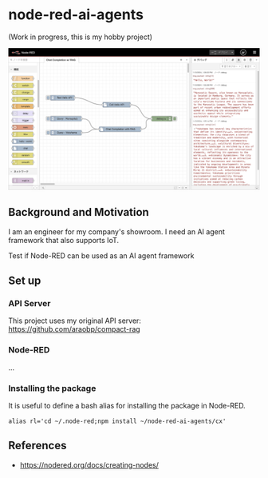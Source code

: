 # node-red-ai-agents

(Work in progress, this is my hobby project)

<img src="./docs/first_test.jpeg" width=600>

## Background and Motivation

I am an engineer for my company's showroom. I need an AI agent framework that also supports IoT.

Test if Node-RED can be used as an AI agent framework

## Set up

### API Server

This project uses my original API server: https://github.com/araobp/compact-rag

### Node-RED

...

### Installing the package

It is useful to define a bash alias for installing the package in Node-RED.
```
alias rl='cd ~/.node-red;npm install ~/node-red-ai-agents/cx'
```

## References

- https://nodered.org/docs/creating-nodes/
 
